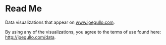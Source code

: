 # Read Me

Data visualizations that appear on www.joegullo.com. 

By using any of the visualizations, you agree to the terms of use found here: http://joegullo.com/data. 
